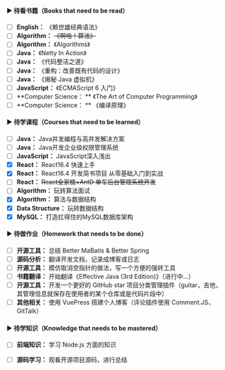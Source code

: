 #### ▶ 待看书籍（Books that need to be read）

- [ ] **English：** 《赖世雄经典语法》
- [ ] **Algorithm：** ~~《啊哈！算法》~~
- [ ] **Algorithm：** 《Algorithms》
- [ ] **Java：** 《Netty In Action》
- [ ] **Java：** 《代码整洁之道》
- [ ] **Java：** 《重构：改善既有代码的设计》
- [ ] **Java：** 《揭秘 Java 虚拟机》
- [ ] **JavaScript：** 《ECMAScript 6 入门》
- [ ] **Computer Science： **  《The Art of Computer Programming》
- [ ] **Computer Science： **  《编译原理》

#### ▶ 待学课程（Courses that need to be learned）

- [ ] **Java：** Java并发编程与高并发解决方案
- [ ] **Java：** Java开发企业级权限管理系统
- [ ] **JavaScript：** JavaScript深入浅出
- [x] **React：** React16.4 快速上手
- [x] **React：** React16.4 开发简书项目 从零基础入门到实战
- [ ] **React：** ~~React全家桶+AntD 单车后台管理系统开发~~
- [ ] **Algorithm：** 玩转算法面试 
- [x] **Algorithm：** 算法与数据结构
- [x] **Data Structure：** 玩转数据结构
- [x] **MySQL：** 打造扛得住的MySQL数据库架构

#### ▶ 待做作业（Homework that needs to be done）

- [ ] **开源工具：**  总结 Better MaBatis & Better Spring
- [ ] **源码分析：**  翻译开发文档，记录成博客或日志
- [ ] **开源工具：**  模仿取消空指针的做法，写一个方便的强转工具
- [ ] **书籍翻译：**  开始翻译《Effective Java (3rd Edition)》（进行中...）
- [ ] **开源工具：**  开发一个更好的 GitHub star 项目分类管理插件（guitar，吉他，其管理信息就保存在使用者的某个仓库或是代码片段中）
- [ ] **其他相关：**  使用 VuePress 搭建个人博客（评论插件使用 Comment.JS、GitTalk）

#### ▶ 待学知识（Knowledge that needs to be mastered）

- [ ] **前端知识：** 学习 Node.js 方面的知识
- [ ] **源码学习：** 观看开源项目源码，进行总结

